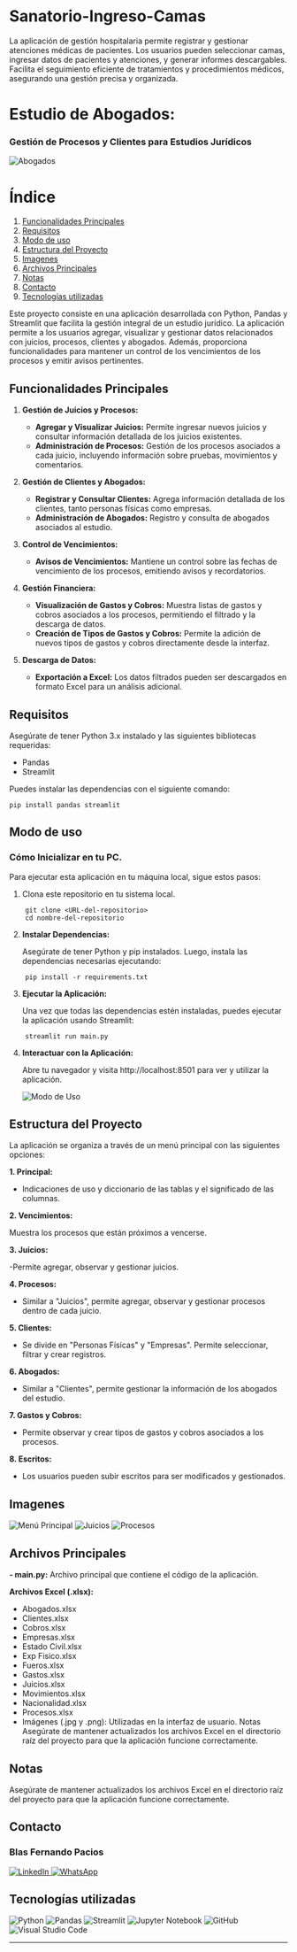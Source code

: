 # Sanatorio-Ingreso-Camas
La aplicación de gestión hospitalaria permite registrar y gestionar atenciones médicas de pacientes. Los usuarios pueden seleccionar camas, ingresar datos de pacientes y atenciones, y generar informes descargables. Facilita el seguimiento eficiente de tratamientos y procedimientos médicos, asegurando una gestión precisa y organizada.
# Estudio de Abogados:
 ### Gestión de Procesos y Clientes para Estudios Jurídicos

![Abogados](abogados.jpg)

# Índice

1. [Funcionalidades Principales](#funcionalidades-principales)
2. [Requisitos](#requisitos)
3. [Modo de uso](#modo-de-uso)
4. [Estructura del Proyecto](#estructura-del-proyecto)
5. [Imagenes](#images)
6. [Archivos Principales](#archivos-principales)
7. [Notas](#notas)
8. [Contacto](#contacto)
9. [Tecnologías utilizadas](#tecnolog%C3%ADas-utilizadas)

Este proyecto consiste en una aplicación desarrollada con Python, Pandas y Streamlit que facilita la gestión integral de un estudio jurídico. La aplicación permite a los usuarios agregar, visualizar y gestionar datos relacionados con juicios, procesos, clientes y abogados. Además, proporciona funcionalidades para mantener un control de los vencimientos de los procesos y emitir avisos pertinentes.

## Funcionalidades Principales

1. **Gestión de Juicios y Procesos:**
   - **Agregar y Visualizar Juicios:** Permite ingresar nuevos juicios y consultar información detallada de los juicios existentes.
   - **Administración de Procesos:** Gestión de los procesos asociados a cada juicio, incluyendo información sobre pruebas, movimientos y comentarios.

2. **Gestión de Clientes y Abogados:**
   - **Registrar y Consultar Clientes:** Agrega información detallada de los clientes, tanto personas físicas como empresas.
   - **Administración de Abogados:** Registro y consulta de abogados asociados al estudio.

3. **Control de Vencimientos:**
   - **Avisos de Vencimientos:** Mantiene un control sobre las fechas de vencimiento de los procesos, emitiendo avisos y recordatorios.

4. **Gestión Financiera:**
   - **Visualización de Gastos y Cobros:** Muestra listas de gastos y cobros asociados a los procesos, permitiendo el filtrado y la descarga de datos.
   - **Creación de Tipos de Gastos y Cobros:** Permite la adición de nuevos tipos de gastos y cobros directamente desde la interfaz.

5. **Descarga de Datos:**
   - **Exportación a Excel:** Los datos filtrados pueden ser descargados en formato Excel para un análisis adicional.



## Requisitos

Asegúrate de tener Python 3.x instalado y las siguientes bibliotecas requeridas:

- Pandas
- Streamlit


Puedes instalar las dependencias con el siguiente comando:

```
pip install pandas streamlit
```

## Modo de uso

### Cómo Inicializar en tu PC.

Para ejecutar esta aplicación en tu máquina local, sigue estos pasos:

1. Clona este repositorio en tu sistema local.
```
    git clone <URL-del-repositorio>
    cd nombre-del-repositorio
```

2. **Instalar Dependencias:**

    Asegúrate de tener Python y pip instalados. Luego, instala las dependencias necesarias ejecutando:
```
    pip install -r requirements.txt
```
3. **Ejecutar la Aplicación:**

    Una vez que todas las dependencias estén instaladas, puedes ejecutar la aplicación usando Streamlit:

```
    streamlit run main.py
```

4. **Interactuar con la Aplicación:**

    Abre tu navegador y visita http://localhost:8501 para ver y utilizar la aplicación.



    ![Modo de Uso](giphy.gif)


## Estructura del Proyecto

La aplicación se organiza a través de un menú principal con las siguientes opciones:

**1. Principal:**

- Indicaciones de uso y diccionario de las tablas y el significado de las columnas.

**2. Vencimientos:**

Muestra los procesos que están próximos a vencerse.

**3. Juicios:**

-Permite agregar, observar y gestionar juicios.

**4. Procesos:**

- Similar a "Juicios", permite agregar, observar y gestionar procesos dentro de cada juicio.

**5. Clientes:**

- Se divide en "Personas Físicas" y "Empresas". Permite seleccionar, filtrar y crear registros.

**6. Abogados:**

- Similar a "Clientes", permite gestionar la información de los abogados del estudio.

**7. Gastos y Cobros:**

- Permite observar y crear tipos de gastos y cobros asociados a los procesos.

**8. Escritos:**

- Los usuarios pueden subir escritos para ser modificados y 
gestionados.


## Imagenes

![Menú Principal](Menu.PNG)
![Juicios](Juicios.PNG)
![Procesos](Procesos.PNG)


## Archivos Principales

**- main.py:** 
  Archivo principal que contiene el código de la aplicación.

**Archivos Excel (.xlsx):**
   - Abogados.xlsx
   - Clientes.xlsx
   - Cobros.xlsx
   - Empresas.xlsx
   - Estado Civil.xlsx
   - Exp Fisico.xlsx
   - Fueros.xlsx
   - Gastos.xlsx
   - Juicios.xlsx
   - Movimientos.xlsx
   - Nacionalidad.xlsx
   - Procesos.xlsx
   - Imágenes (.jpg y .png): Utilizadas en la interfaz de usuario.
Notas
Asegúrate de mantener actualizados los archivos Excel en el directorio raíz del proyecto para que la aplicación funcione correctamente.


## Notas

Asegúrate de mantener actualizados los archivos Excel en el directorio raíz del proyecto para que la aplicación funcione correctamente.

## Contacto

### Blas Fernando Pacios

[   ![LinkedIn](https://img.shields.io/badge/LinkedIn-0077B5?style=for-the-badge&logo=linkedin&logoColor=white)
](https://www.linkedin.com/in/blas-fernando-pacios) 
[![WhatsApp](https://img.shields.io/badge/WhatsApp-25D366?style=for-the-badge&logo=whatsapp&logoColor=white)
](https://wa.me/5493815467488)

## Tecnologías utilizadas


![Python](https://img.shields.io/badge/python-3670A0?style=for-the-badge&logo=python&logoColor=ffdd54)
![Pandas](https://img.shields.io/badge/pandas-%23150458.svg?style=for-the-badge&logo=pandas&logoColor=white)
![Streamlit](https://img.shields.io/badge/Streamlit-FF4B4B?style=for-the-badge&logo=streamlit&logoColor=white)
![Jupyter Notebook](https://img.shields.io/badge/jupyter-%23FA0F00.svg?style=for-the-badge&logo=jupyter&logoColor=white)
![GitHub](https://img.shields.io/badge/github-%23121011.svg?style=for-the-badge&logo=github&logoColor=white)
![Visual Studio Code](https://img.shields.io/badge/Visual%20Studio%20Code-0078d7.svg?style=for-the-badge&logo=visual-studio-code&logoColor=white)

---


